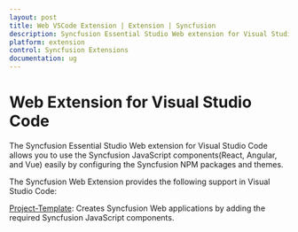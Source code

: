 ```yaml
---
layout: post
title: Web VSCode Extension | Extension | Syncfusion
description: Syncfusion Essential Studio Web extension for Visual Studio Code allows you to create a web project with any one of the Frameworks(React, Angular, and Vue).
platform: extension
control: Syncfusion Extensions
documentation: ug
---
```


# Web Extension for Visual Studio Code

The Syncfusion Essential Studio Web extension for Visual Studio Code allows you to use the Syncfusion JavaScript components(React, Angular, and Vue) easily by configuring the Syncfusion NPM packages and themes.

The Syncfusion Web Extension provides the following support in Visual Studio Code:

[Project-Template](https://help.syncfusion.com/extension/javascript-extension/visual-studio-code/create-project): Creates Syncfusion Web applications by adding the required Syncfusion JavaScript components.